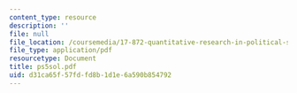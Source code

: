 ```yaml
---
content_type: resource
description: ''
file: null
file_location: /coursemedia/17-872-quantitative-research-in-political-science-and-public-policy-spring-2004/d31ca65f57fdfd8b1d1e6a590b854792_ps5sol.pdf
file_type: application/pdf
resourcetype: Document
title: ps5sol.pdf
uid: d31ca65f-57fd-fd8b-1d1e-6a590b854792
---
```

